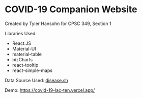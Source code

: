 # COVID-19 Companion Website
Created by Tyler Hansohn for CPSC 349, Section 1

Libraries Used:
* React.JS
* Material-UI
* material-table
* bizCharts
* react-tooltip
* react-simple-maps

Data Source Used: [disease.sh](http://disease.sh)



Demo: https://covid-19-lac-ten.vercel.app/
